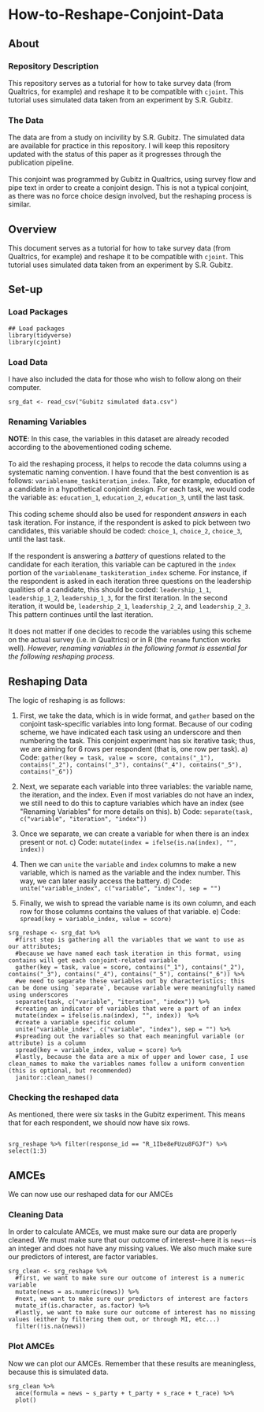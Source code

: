 # How-to-Reshape-Conjoint-Data
## About 
### Repository Description 
This repository serves as a tutorial for how to take survey data (from Qualtrics, for example) and reshape it to be compatible with `cjoint`. This tutorial uses simulated data taken from an experiment by S.R. Gubitz.

### The Data
The data are from a study on incivility by S.R. Gubitz. The simulated data are available for practice in this repository. I will keep this repository updated with the status of this paper as it progresses through the publication pipeline. 
<br><br>
This conjoint was programmed by Gubitz in Qualtrics, using survey flow and pipe text in order to create a conjoint design. This is not a typical conjoint, as there was no force choice design involved, but the reshaping process is similar.

## Overview 
This document serves as a tutorial for how to take survey data (from Qualtrics, for example) and reshape it to be compatible with `cjoint`. This tutorial uses simulated data taken from an experiment by S.R. Gubitz.

## Set-up 

### Load Packages 

```{r load packages}
## Load packages 
library(tidyverse)
library(cjoint)
```

### Load Data 

I have also included the data for those who wish to follow along on their computer.

```{r load data}
srg_dat <- read_csv("Gubitz simulated data.csv")
```

### Renaming Variables 

**NOTE**: In this case, the variables in this dataset are already recoded according to the abovementioned coding scheme.
<br><br>
To aid the reshaping process, it helps to recode the data columns using a systematic naming convention. I have found that the best convention is as follows: `variablename_taskiteration_index`. Take, for example, education of a candidate in a hypothetical conjoint design. For each task, we would code the variable as: `education_1`, `education_2`, `education_3`, until the last task. 
<br><br>
This coding scheme should also be used for respondent *answers* in each task iteration. For instance, if the respondent is asked to pick between two candidates, this variable should be coded: `choice_1`, `choice_2`, `choice_3`, until the last task. 
<br><br>
If the respondent is answering a *battery* of questions related to the candidate for each iteration, this variable can be captured in the `index` portion of the `variablename_taskiteration_index` scheme. For instance, if the respondent is asked in each iteration three questions on the leadership qualities of a candidate, this should be coded: `leadership_1_1`, `leadership_1_2`, `leadership_1_3`, for the first iteration. In the second iteration, it would be, `leadership_2_1`, `leadership_2_2`, and `leadership_2_3`. This pattern continues until the last iteration. 
<br><br>
It does not matter if one decides to recode the variables using this scheme on the actual survey (i.e. in Qualtrics) or in R (the `rename` function works well). *However, renaming variables in the following format is essential for the following reshaping process.*

## Reshaping Data

The logic of reshaping is as follows: 

1) First, we take the data, which is in wide format, and `gather` based on the conjoint task-specific variables into long format. Because of our coding scheme, we have indicated each task using an underscore and then numbering the task. This conjoint experiment has six iterative task; thus, we are aiming for 6 rows per respondent (that is, one row per task).
    a) Code: `gather(key = task, value = score, contains("_1"), contains("_2"), contains("_3"), contains("_4"), contains("_5"), contains("_6"))`
    
2) Next, we separate each variable into three variables: the variable name, the iteration, and the index. Even if most variables do not have an index, we still need to do this to capture variables which have an index (see "Renaming Variables" for more details on this).
    b) Code: `separate(task, c("variable", "iteration", "index"))`

3) Once we separate, we can create a variable for when there is an index present or not.
    c) Code: `mutate(index = ifelse(is.na(index), "", index))`

4) Then we can `unite` the `variable` and `index` columns to make a new variable, which is named as the variable and the index number. This way, we can later easily access the battery. 
    d) Code: `unite("variable_index", c("variable", "index"), sep = "")`

5) Finally, we wish to spread the variable name is its own column, and each row for those columns contains the values of that variable. 
    e) Code: `spread(key = variable_index, value = score)`
  

```{r reshape}
srg_reshape <- srg_dat %>% 
  #first step is gathering all the variables that we want to use as our attributes;
  #because we have named each task iteration in this format, using contains will get each conjoint-related variable
  gather(key = task, value = score, contains("_1"), contains("_2"), contains("_3"), contains("_4"), contains("_5"), contains("_6")) %>% 
  #we need to separate these variables out by characteristics; this can be done using `separate`, because variable were meaningfully named using underscores 
  separate(task, c("variable", "iteration", "index")) %>% 
  #creating an indicator of variables that were a part of an index
  mutate(index = ifelse(is.na(index), "", index))  %>%
  #create a variable specific column
  unite("variable_index", c("variable", "index"), sep = "") %>% 
  #spreading out the variables so that each meaningful variable (or attribute) is a column
  spread(key = variable_index, value = score) %>% 
  #lastly, because the data are a mix of upper and lower case, I use clean_names to make the variables names follow a uniform convention (this is optional, but recommended)
  janitor::clean_names() 
```

### Checking the reshaped data 

As mentioned, there were six tasks in the Gubitz experiment. This means that for each respondent, we should now have six rows. 

```{r checking}

srg_reshape %>% filter(response_id == "R_1Ibe8eFUzu8FGJf") %>% select(1:3)
```

## AMCEs 

We can now use our reshaped data for our AMCEs

### Cleaning Data 

In order to calculate AMCEs, we must make sure our data are properly cleaned. We must make sure that our outcome of interest--here it is `news`--is an integer and does not have any missing values. We also much make sure our predictors of interest, are factor variables.

```{r clean}
srg_clean <- srg_reshape %>%
  #first, we want to make sure our outcome of interest is a numeric variable
  mutate(news = as.numeric(news)) %>% 
  #next, we want to make sure our predictors of interest are factors
  mutate_if(is.character, as.factor) %>%  
  #lastly, we want to make sure our outcome of interest has no missing values (either by filtering them out, or through MI, etc...)
  filter(!is.na(news))
```

### Plot AMCEs

Now we can plot our AMCEs. Remember that these results are meaningless, because this is simulated data. 

```{r plot}
srg_clean %>%  
  amce(formula = news ~ s_party + t_party + s_race + t_race) %>% 
  plot()
```